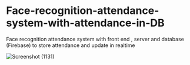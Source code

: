# Face-recognition-attendance-system-with-attendance-in-DB
Face recognition attendance system with front end , server and database (Firebase) to store attendance and update in realtime 

![Screenshot (1131)](https://github.com/satyamrawat625/Face-recognition-attendance-system-with-DB/assets/78161825/67b39d0f-3c51-4b10-a912-1af9cea80514)
